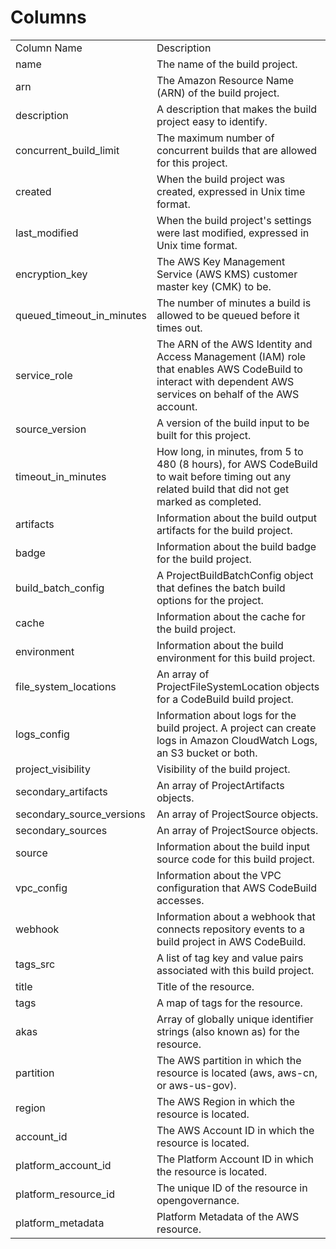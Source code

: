 # Columns  

<table>
	<tr><td>Column Name</td><td>Description</td></tr>
	<tr><td>name</td><td>The name of the build project.</td></tr>
	<tr><td>arn</td><td>The Amazon Resource Name (ARN) of the build project.</td></tr>
	<tr><td>description</td><td>A description that makes the build project easy to identify.</td></tr>
	<tr><td>concurrent_build_limit</td><td>The maximum number of concurrent builds that are allowed for this project.</td></tr>
	<tr><td>created</td><td>When the build project was created, expressed in Unix time format.</td></tr>
	<tr><td>last_modified</td><td>When the build project&#39;s settings were last modified, expressed in Unix time format.</td></tr>
	<tr><td>encryption_key</td><td>The AWS Key Management Service (AWS KMS) customer master key (CMK) to be.</td></tr>
	<tr><td>queued_timeout_in_minutes</td><td>The number of minutes a build is allowed to be queued before it times out.</td></tr>
	<tr><td>service_role</td><td>The ARN of the AWS Identity and Access Management (IAM) role that enables AWS CodeBuild to interact with dependent AWS services on behalf of the AWS account.</td></tr>
	<tr><td>source_version</td><td>A version of the build input to be built for this project.</td></tr>
	<tr><td>timeout_in_minutes</td><td>How long, in minutes, from 5 to 480 (8 hours), for AWS CodeBuild to wait before timing out any related build that did not get marked as completed.</td></tr>
	<tr><td>artifacts</td><td>Information about the build output artifacts for the build project.</td></tr>
	<tr><td>badge</td><td>Information about the build badge for the build project.</td></tr>
	<tr><td>build_batch_config</td><td>A ProjectBuildBatchConfig object that defines the batch build options for the project.</td></tr>
	<tr><td>cache</td><td>Information about the cache for the build project.</td></tr>
	<tr><td>environment</td><td>Information about the build environment for this build project.</td></tr>
	<tr><td>file_system_locations</td><td>An array of ProjectFileSystemLocation objects for a CodeBuild build project.</td></tr>
	<tr><td>logs_config</td><td>Information about logs for the build project. A project can create logs in Amazon CloudWatch Logs, an S3 bucket or both.</td></tr>
	<tr><td>project_visibility</td><td>Visibility of the build project.</td></tr>
	<tr><td>secondary_artifacts</td><td>An array of ProjectArtifacts objects.</td></tr>
	<tr><td>secondary_source_versions</td><td>An array of ProjectSource objects.</td></tr>
	<tr><td>secondary_sources</td><td>An array of ProjectSource objects.</td></tr>
	<tr><td>source</td><td>Information about the build input source code for this build project.</td></tr>
	<tr><td>vpc_config</td><td>Information about the VPC configuration that AWS CodeBuild accesses.</td></tr>
	<tr><td>webhook</td><td> Information about a webhook that connects repository events to a build project in AWS CodeBuild.</td></tr>
	<tr><td>tags_src</td><td>A list of tag key and value pairs associated with this build project.</td></tr>
	<tr><td>title</td><td>Title of the resource.</td></tr>
	<tr><td>tags</td><td>A map of tags for the resource.</td></tr>
	<tr><td>akas</td><td>Array of globally unique identifier strings (also known as) for the resource.</td></tr>
	<tr><td>partition</td><td>The AWS partition in which the resource is located (aws, aws-cn, or aws-us-gov).</td></tr>
	<tr><td>region</td><td>The AWS Region in which the resource is located.</td></tr>
	<tr><td>account_id</td><td>The AWS Account ID in which the resource is located.</td></tr>
	<tr><td>platform_account_id</td><td>The Platform Account ID in which the resource is located.</td></tr>
	<tr><td>platform_resource_id</td><td>The unique ID of the resource in opengovernance.</td></tr>
	<tr><td>platform_metadata</td><td>Platform Metadata of the AWS resource.</td></tr>
</table>
